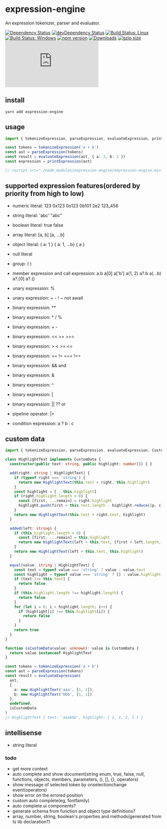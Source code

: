 # expression-engine

An expression tokenizer, parser and evaluator.

[![Dependency Status](https://david-dm.org/plantain-00/expression-engine.svg)](https://david-dm.org/plantain-00/expression-engine)
[![devDependency Status](https://david-dm.org/plantain-00/expression-engine/dev-status.svg)](https://david-dm.org/plantain-00/expression-engine#info=devDependencies)
[![Build Status: Linux](https://travis-ci.org/plantain-00/expression-engine.svg?branch=master)](https://travis-ci.org/plantain-00/expression-engine)
[![Build Status: Windows](https://ci.appveyor.com/api/projects/status/github/plantain-00/expression-engine?branch=master&svg=true)](https://ci.appveyor.com/project/plantain-00/expression-engine/branch/master)
[![npm version](https://badge.fury.io/js/expression-engine.svg)](https://badge.fury.io/js/expression-engine)
[![Downloads](https://img.shields.io/npm/dm/expression-engine.svg)](https://www.npmjs.com/package/expression-engine)
[![gzip size](https://img.badgesize.io/https://unpkg.com/expression-engine?compression=gzip)](https://unpkg.com/expression-engine)
[![type-coverage](https://img.shields.io/badge/dynamic/json.svg?label=type-coverage&prefix=%E2%89%A5&suffix=%&query=$.typeCoverage.atLeast&uri=https%3A%2F%2Fraw.githubusercontent.com%2Fplantain-00%2Fexpression-engine%2Fmaster%2Fpackage.json)](https://github.com/plantain-00/expression-engine)

## install

`yarn add expression-engine`

## usage

```ts
import { tokenizeExpression, parseExpression, evaluateExpression, printExpression } from "expression-engine";

const tokens = tokenizeExpression('a + b')
const ast = parseExpression(tokens)
const result = evaluateExpression(ast, { a: 1, b: 2 })
const expression = printExpression(ast)

// <script src="./node_modules/expression-engine/expression-engine.min.js"></script>
```

## supported expression features(ordered by priority from high to low)

+ numeric literal: 123 0x123 0o123 0b101 2e2 123_456
+ string literal: 'abc' "abc"
+ boolean literal: true false
+ array literal: [a, b] [a, ...b]
+ object literal: { a: 1 } { a: 1, ...b} { a }
+ null literal

+ group: ( )
+ member expression and call expression: a.b a[0] a['b'] a(1, 2) a?.b a(...b) a?.[0] a?.()
+ unary expression: %
+ unary expression: + - ! ~ not await
+ binary expression: **
+ binary expression: * / %
+ binary expression: + -
+ binary expression: << >> >>>
+ binary expression: > < >= <=
+ binary expression: == != === !==
+ binary expression: && and
+ binary expression: &
+ binary expression: ^
+ binary expression: |
+ binary expression: || ?? or
+ pipeline operator: |>
+ condition expression: a ? b : c

## custom data

```ts
import { tokenizeExpression, parseExpression, evaluateExpression, CustomData } from 'expression-engine'

class HighlightText implements CustomData {
  constructor(public text: string, public highlight: number[]) { }

  add(right: string | HighlightText) {
    if (typeof right === 'string') {
      return new HighlightText(this.text + right, this.highlight)
    }
    const highlight = [...this.highlight]
    if (right.highlight.length > 0) {
      const [first, ...remain] = right.highlight
      highlight.push(first + this.text.length - highlight.reduce((p, c) => p + c, 0), ...remain)
    }
    return new HighlightText(this.text + right.text, highlight)
  }

  added(left: string) {
    if (this.highlight.length > 0) {
      const [first, ...remain] = this.highlight
      return new HighlightText(left + this.text, [first + left.length, ...remain])
    }
    return new HighlightText(left + this.text, this.highlight)
  }

  equal(value: string | HighlightText) {
    const text = typeof value === 'string' ? value : value.text
    const highlight = typeof value === 'string' ? [] : value.highlight || []
    if (text !== this.text) {
      return false
    }
    if (this.highlight.length !== highlight.length) {
      return false
    }
    for (let i = 0; i < highlight.length; i++) {
      if (highlight[i] !== this.highlight[i]) {
        return false
      }
    }
    return true
  }
}

function isCustomData(value: unknown): value is CustomData {
  return value instanceof HighlightText
}

const tokens = tokenizeExpression('a + b')
const ast = parseExpression(tokens)
const result = evaluateExpression(
  ast,
  {
    a: new HighlightText('aaa', [1, 1]),
    b: new HighlightText('bbb', [1, 1])
  },
  undefined,
  isCustomData
)
// HighlightText { text: 'aaabbb', highlight: [ 1, 1, 2, 1 ] }
```

## intellisense

+ string literal

### todo

+ get more context
+ auto complete and show document(string enum, true, false, null, functions, objects, members, parameters, (), [], {}, operators)
+ show message of selected token by onselectionchange event(operators)
+ show error on the errored position
+ custom auto complete(eg, fontfamily)
+ auto complete ui components?
+ generate schema from function and object type definitions?
+ array, number, string, boolean's properties and methods(generated from ts lib declaration?)
